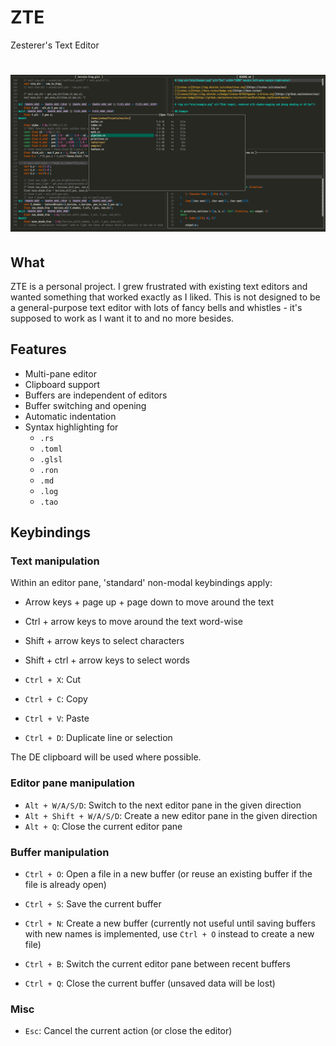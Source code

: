 # ZTE

Zesterer's Text Editor

# <img src="misc/screenshot.png" alt="ZTE editing Rust code" />

## What

ZTE is a personal project. I grew frustrated with existing text editors and wanted something that worked exactly as I liked. This is not designed to be a general-purpose text editor with lots of fancy bells and whistles - it's supposed to work as I want it to and no more besides.

## Features

- Multi-pane editor
- Clipboard support
- Buffers are independent of editors
- Buffer switching and opening
- Automatic indentation
- Syntax highlighting for
    - `.rs`
    - `.toml`
    - `.glsl`
    - `.ron`
    - `.md`
    - `.log`
    - `.tao`

## Keybindings

### Text manipulation

Within an editor pane, 'standard' non-modal keybindings apply:

- Arrow keys + page up + page down to move around the text
- Ctrl + arrow keys to move around the text word-wise
- Shift + arrow keys to select characters
- Shift + ctrl + arrow keys to select words

- `Ctrl + X`: Cut
- `Ctrl + C`: Copy
- `Ctrl + V`: Paste
- `Ctrl + D`: Duplicate line or selection

The DE clipboard will be used where possible.

### Editor pane manipulation

- `Alt + W/A/S/D`: Switch to the next editor pane in the given direction
- `Alt + Shift + W/A/S/D`: Create a new editor pane in the given direction
- `Alt + Q`: Close the current editor pane

### Buffer manipulation

- `Ctrl + O`: Open a file in a new buffer (or reuse an existing buffer if the file is already open)
- `Ctrl + S`: Save the current buffer
- `Ctrl + N`: Create a new buffer (currently not useful until saving buffers with new names is implemented, use `Ctrl + O` instead to create a new file)

- `Ctrl + B`: Switch the current editor pane between recent buffers
- `Ctrl + Q`: Close the current buffer (unsaved data will be lost)

### Misc

- `Esc`: Cancel the current action (or close the editor)
